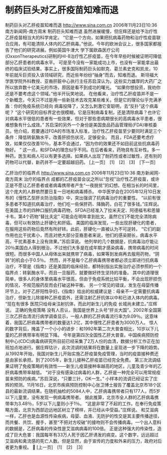 # 制药巨头对乙肝疫苗知难而退

制药巨头对乙肝疫苗知难而退
http://www.sina.com.cn 2006年11月23日10:36 南方新闻网-南方周末
制药巨头知难而退
虽然进展缓慢，但庄辉还是给予治疗性乙肝疫苗相当大的科学肯定。
“它是一个方向，如果把抗病毒药物和治疗性疫苗联合应用，有可能清除人体内的乙肝病毒。”他说。今年的欧洲会议上，很多国家都报告了他们的研究进展。例如英国牛津大
学下属欧森医疗公司(OxxonTherapeutics)研制的HI-8治疗性乙肝疫苗，在今年早些时候被证明可降低部分乙肝患者的病毒水平。
可是至今没有一家能成功上市，也没有一家能拿出最终的临床试验结果。事实上，很多国际制药巨头如默克、葛兰素史克和凯龙，10年前就斥巨资投入该领域研究，而近些年纷纷“抽身”而去，知难而退。
斯坦福大学医学院外科教授、亚裔肝脏中心执行主任苏启深认为，这些实力雄厚的大药厂之所以放弃数十亿美元的市场，原因是看不到成功的曙光。
“如果你想投资，我劝你还是不要考虑这个领域。”他半开玩笑地说。
在他看来，治疗性乙肝疫苗并不是一个新概念，今天只不过是用一些新技术去攻克某些难关。但是它的理论似乎充满矛盾：你的免疫系统已经向
病毒投降了，又怎么刺激它变聪明，去“反扑”这个病毒呢？
“这个研究的目标界定也很模糊，它是压制病毒复制，还是清除病毒？也许它对病毒水平很低的患者有一些效果，但对于那些患病期很长的高病毒水平患者，很难想象有什么成效。”
苏启深的另外一个身份是美国食品药品管理局(FDA)审核委员。他介绍，若要通过FDA的市场准入标准，治疗性乙肝疫苗至少要同时满足三个条件：降低转氨酶水平，改善肝损伤状况，足够安全。
而且，FDA还要考虑疗效，如果仅仅改善10％，基本不会通过，“因为你的效果还不如目前这些抗病毒药物好。 ”
这一点，和SFDA的理念似乎不同。在后者看来，药物具有互补性。多一种药，医生和病人可以有更多选择。如果病人出现了耐药性或者过敏性，还有别的药物可以代替，新药并不一定要超越旧药。
[上一页]　[1]　[2]　[3]　[下一页]

乙肝治疗的临界点
http://www.sina.com.cn 2006年11月23日10:36 南方新闻网-南方周末
治疗的临界点
成都的乙肝疫苗会议之所以“忽视”治疗性乙肝疫苗，或许正是不愿让乙肝患者或者病毒携带者产生“一夜脱贫”的幻想。在相当长的时间里，这个庞大的人群依然要日复一日地和病毒搏杀。
中华医学会在2005年12月10日发布的《慢性乙型肝炎防治指南》中，突出强调了抗病毒治疗的重要性。
“以前有很多患者不知道抗病毒治疗，他们吃一些保肝药、降酶药，白花了很多钱。”庄辉说。
在美国上市的四种口服抗病毒药物，SFDA已经准入了拉米夫定、阿德福韦和恩替卡韦，第4个药物“替比夫定” 可能会在明年拿到批文。虽然它们不能完全清除病毒，但可以有效防止肝硬化和肝癌。
美国的临床发现，一些出现肝硬化的患者，在服用这些药物后竟然有所好转。此前，肝硬化一直被认为不可逆转。
“它们的副作用也比干扰素小，而且对绝大部分亚裔患者来说，他们的感染期长，病毒水平高，干扰素基本上没有效果。”苏启深说。
他列举的几个数据是，抗病毒治疗能让20％美国白人得到根治，不过他们大多是在成年期才感染病毒，携带病毒的时间很短。而很多中国人从母体出来就携带了病毒，如果等到发病再去服用药物，“阴转”的机会小于0.5％。
然而，并不是每个乙肝病毒携带者都必须立即进行抗病毒治疗。不管是《指南》还是美国的临床经验，都特别指出实施治疗必须参照的一个临界点：转氨酶水平。而且一旦服药，就要做好终生坚持的准备。
其中的道理很简单，很多人的身体里病毒水平很高，但由于免疫系统比较平衡，不会出现肝损伤的情况，不规范服药反而会打破这种平衡。
另一个常见的错误，发生在母婴传播环节上。对于乙肝阳性孕妇，《指南》给出的权威建议是：母亲不一定需要抗病毒治疗，但新生儿除接种乙肝疫苗外，还需注射乙肝抗体以中和已进入体内的病毒。
“现在有很多
医院只给母亲注射抗体，而此时新生儿的免疫
长城尚未建立。”庄辉说。
正确的免疫策略
没有人否认，我国是世界上头号“肝炎大国”。2002年全国第三次乙肝血清流行病学调查显示，一般人群的乙肝病毒流行率为9.09％。这意味着，我国乙肝病毒携带者的数量达1.2亿，其中慢性乙肝患者为3000万人。
惊人的数字背后，掩盖了一个小小的进步：和1992年第二次大普查相比，10岁以下儿童的乙肝携带率有明显下降。
今年是第四次全国性乙肝大普查。中国疾病预防控制中心(CDC)病毒病研究所目前已经采集了2万人份的血清，数据分析工作正在加班加点地进行。据庄辉估计，此次流调的结果将在数量上呈现进一步下降的趋势。
从1992年开始，我国对新生儿开始实施乙肝疫苗免疫管理，当时的疫苗接种费还是由家长承担。到了2005年，新生儿接种乙肝疫苗已经完全免费。
第三次流调结果证明了免疫策略的有效性——新生儿疫苗接种率越高的地区，儿童及青少年的乙肝病毒携带率越低。
“对于没有感染过病毒的人群，乙肝是一种完全可以用常规疫苗来预防的疾病。”苏启深说，“只要三针，OK一生。”
小样本的流调已经证实了庄辉的预测。11月16日，北京市疾病预防控制中心张卫博士报告了覆盖北京市18个区县的最新流调结果。在随机抽检的5084人中，乙肝病毒携带者只有177人，而5岁以下儿童里，没有发现一例病毒携带者。
据此推算，北京市全人群的乙肝病毒携带率为3.48％，5岁以下儿童则小于1％。
“这是非常了不起的工作。在奉行免疫策略方面，北京为西部边远地区树立了榜样，并已经从中受益。”庄辉说。
和艾滋病一样，乙肝也是血源性传染疾病，母婴、血液、无防护的性交是其主要传播途径，而共餐、共饮、握手，甚至“不把对方咬破”的接吻则不会传播病毒。一个出人意料的数据是，乙肝病毒的传染性是艾滋病病毒的100倍。
正是这种强大的传染性，造成了巨大危害：我国每年有33万人死于因乙肝诱发的病变。这个数字，远远超过艾滋病和禽流感的死亡人数。但是显然，由于宣传的力度和外来的压力，政府对后者更为重视。

[上一页]　[1]　[2]　[3]


